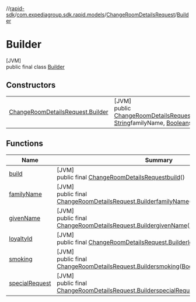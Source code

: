 //[rapid-sdk](../../../../index.md)/[com.expediagroup.sdk.rapid.models](../../index.md)/[ChangeRoomDetailsRequest](../index.md)/[Builder](index.md)

# Builder

[JVM]\
public final class [Builder](index.md)

## Constructors

| | |
|---|---|
| [ChangeRoomDetailsRequest.Builder](-change-room-details-request.-builder.md) | [JVM]<br>public [ChangeRoomDetailsRequest.Builder](index.md)[ChangeRoomDetailsRequest.Builder](-change-room-details-request.-builder.md)([String](https://docs.oracle.com/javase/8/docs/api/java/lang/String.html)givenName, [String](https://docs.oracle.com/javase/8/docs/api/java/lang/String.html)familyName, [Boolean](https://docs.oracle.com/javase/8/docs/api/java/lang/Boolean.html)smoking, [String](https://docs.oracle.com/javase/8/docs/api/java/lang/String.html)specialRequest, [String](https://docs.oracle.com/javase/8/docs/api/java/lang/String.html)loyaltyId) |

## Functions

| Name | Summary |
|---|---|
| [build](build.md) | [JVM]<br>public final [ChangeRoomDetailsRequest](../index.md)[build](build.md)() |
| [familyName](family-name.md) | [JVM]<br>public final [ChangeRoomDetailsRequest.Builder](index.md)[familyName](family-name.md)([String](https://docs.oracle.com/javase/8/docs/api/java/lang/String.html)familyName) |
| [givenName](given-name.md) | [JVM]<br>public final [ChangeRoomDetailsRequest.Builder](index.md)[givenName](given-name.md)([String](https://docs.oracle.com/javase/8/docs/api/java/lang/String.html)givenName) |
| [loyaltyId](loyalty-id.md) | [JVM]<br>public final [ChangeRoomDetailsRequest.Builder](index.md)[loyaltyId](loyalty-id.md)([String](https://docs.oracle.com/javase/8/docs/api/java/lang/String.html)loyaltyId) |
| [smoking](smoking.md) | [JVM]<br>public final [ChangeRoomDetailsRequest.Builder](index.md)[smoking](smoking.md)([Boolean](https://docs.oracle.com/javase/8/docs/api/java/lang/Boolean.html)smoking) |
| [specialRequest](special-request.md) | [JVM]<br>public final [ChangeRoomDetailsRequest.Builder](index.md)[specialRequest](special-request.md)([String](https://docs.oracle.com/javase/8/docs/api/java/lang/String.html)specialRequest) |
